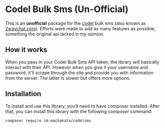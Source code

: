 # Codel Bulk Sms (Un-Official)
This is an **unofficial** package for the [codel](codel.co.zw) bulk sms (also known as [2waychat.com](2waychat.com)). Efforts were made to add as many features as possible, something the original api lacked in my opinion.

## How it works

When you pass in your Codel Bulk Sms API token, the library will basically interact with their API. However when you give it your username and password, it'll scrape through the site and provide you with information from the server. The latter is slower but offers more options.

## Installation 

To install and use this library, you'll need to have composer installed. After that, you can install this library with the following composer command:

```sh
composer require im-machakata/codelsms
```